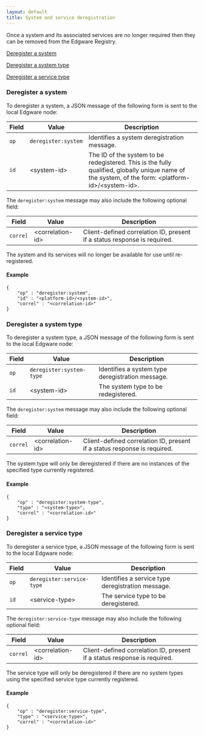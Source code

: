 ```yaml
---
layout: default
title: System and service deregistration
---
```


Once a system and its associated services are no longer required then they can be removed from the Edgware Registry.

[Deregister a system](#System)

[Deregister a system type](#System_type)

[Deregister a service type](#Service_type)


### <a id="System"></a>Deregister a system

To deregister a system, a JSON message of the following form is sent to the local Edgware node:

| Field | Value               | Description |
| ----- | ------------------- | ----------- | 
| `op`  | `deregister:system` | Identifies a system deregistration message. |
| `id ` | \<system-id>        | The ID of the system to be redegistered. This is the fully qualified, globally unique name of the system, of the form: \<platform-id>/\<system-id>. |

The `deregister:system` message may also include the following optional field:

| Field    | Value             | Description |
| -------- | ----------------- | ----------- |
| `correl` | \<correlation-id> | Client-defined correlation ID, present if a status response is required. |

The system and its services will no longer be available for use until re-registered.

#### Example   

    {
    	"op" : "deregister:system",
    	"id" : "<platform-id>/<system-id>",
		"correl" : "<correlation-id>"
    }

### <a id="System_type"></a>Deregister a system type

To deregister a system type, a JSON message of the following form is sent to the local Edgware node:

| Field | Value                    | Description |
| ----- | ------------------------ | ----------- |
| `op`  | `deregister:system-type` | Identifies a system type deregistration message. |
| `id`  | \<system-id>             | The system type to be redegistered. |

The `deregister:system` message may also include the following optional field:

| Field    | Value             | Description |
| -------- | ----------------- | ----------- |
| `correl` | \<correlation-id> | Client-defined correlation ID, present if a status response is required. |

The system type will only be deregistered if there are no instances of the specified type currently registered.

#### Example   

    {
	    "op" : "deregister:system-type",
    	"type" : "<system-type>",
    	"correl" : "<correlation-id>"
    }

### <a id="Service_type"></a>Deregister a service type

To deregister a service type, a JSON message of the following form is sent to the local Edgware node:

| Field | Value                     | Description |
| ----- | ------------------------- | ----------- | 
| `op`  | `deregister:service-type` | Identifies a service type deregistration message. |
| `id`  | \<service-type>           | The service type to be deregistered. |

The `deregister:service-type` message may also include the following optional field:

| Field    | Value             | Description |
| -------- | ----------------- | ----------- |
| `correl` | \<correlation-id> | Client-defined correlation ID, present if a status response is required. |

The service type will only be deregistered if there are no system types using the specified service type currently registered.

#### Example   

    {
		"op" : "deregister:service-type",
		"type" : "<service-type>",
		"correl" : "<correlation-id>"
    }
